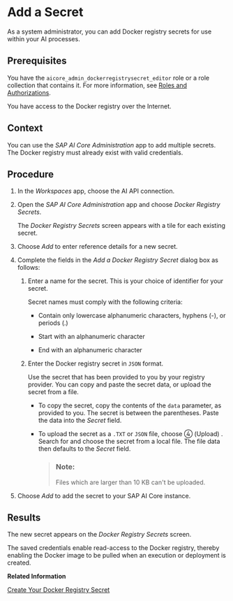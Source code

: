 <!-- loiod346abdf6dfd48239e7503464ad38c27 -->

<link rel="stylesheet" type="text/css" href="css/sap-icons.css"/>

# Add a Secret

As a system administrator, you can add Docker registry secrets for use within your AI processes.



<a name="loiod346abdf6dfd48239e7503464ad38c27__prereq_g1f_qgx_rxb"/>

## Prerequisites

You have the `aicore_admin_dockerregistrysecret_editor` role or a role collection that contains it. For more information, see [Roles and Authorizations](https://help.sap.com/docs/ai-launchpad/sap-ai-launchpad/roles-and-authorizations).

You have access to the Docker registry over the Internet.



<a name="loiod346abdf6dfd48239e7503464ad38c27__context_cjl_qgx_rxb"/>

## Context

You can use the *SAP AI Core Administration* app to add multiple secrets. The Docker registry must already exist with valid credentials.



<a name="loiod346abdf6dfd48239e7503464ad38c27__steps_nmq_qgx_rxb"/>

## Procedure

1.  In the *Workspaces* app, choose the AI API connection.

2.  Open the *SAP AI Core Administration* app and choose *Docker Registry Secrets*.

    The *Docker Registry Secrets* screen appears with a tile for each existing secret.

3.  Choose *Add* to enter reference details for a new secret.

4.  Complete the fields in the *Add a Docker Registry Secret* dialog box as follows:

    1.  Enter a name for the secret. This is your choice of identifier for your secret.

        Secret names must comply with the following criteria:

        -   Contain only lowercase alphanumeric characters, hyphens \(-\), or periods \(.\)

        -   Start with an alphanumeric character

        -   End with an alphanumeric character


    2.  Enter the Docker registry secret in `JSON` format.

        Use the secret that has been provided to you by your registry provider. You can copy and paste the secret data, or upload the secret from a file.

        -   To copy the secret, copy the contents of the `data` parameter, as provided to you. The secret is between the parentheses. Paste the data into the *Secret* field.

        -   To upload the secret as a `.TXT` or `JSON` file, choose <span class="SAP-icons"></span> \(Upload\) . Search for and choose the secret from a local file. The file data then defaults to the *Secret* field.

            > ### Note:  
            > Files which are larger than 10 KB can't be uploaded.



5.  Choose *Add* to add the secret to your SAP AI Core instance.




<a name="loiod346abdf6dfd48239e7503464ad38c27__result_plw_qgx_rxb"/>

## Results

The new secret appears on the *Docker Registry Secrets* screen.

The saved credentials enable read-access to the Docker registry, thereby enabling the Docker image to be pulled when an execution or deployment is created.

**Related Information**  


[Create Your Docker Registry Secret](https://help.sap.com/docs/AI_CORE/2d6c5984063c40a59eda62f4a9135bee/b29c7437a54f46f39c911052b05aabb1.html)

